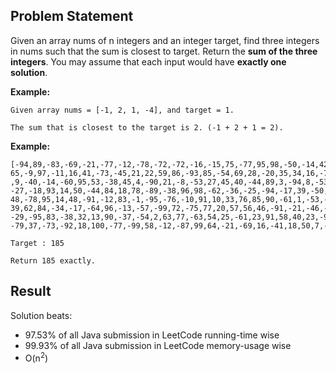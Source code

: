 ## Problem Statement

Given an array nums of n integers and an integer target, find three integers in nums such that the sum is closest to target. 
Return the __sum of the three integers__. You may assume that each input would have __exactly one solution__.

__Example:__
```
Given array nums = [-1, 2, 1, -4], and target = 1.

The sum that is closest to the target is 2. (-1 + 2 + 1 = 2).
```

__Example:__
```
[-94,89,-83,-69,-21,-77,-12,-78,-72,-72,-16,-15,75,-77,95,98,-50,-14,42,76,-79,-33,-86,
65,-9,97,-11,16,41,-73,-45,21,22,59,86,-93,85,-54,69,28,-20,35,34,16,-77,-9,-92,48,-33
,9,-40,-14,-60,95,53,-38,45,4,-90,21,-8,-53,27,45,40,-44,89,3,-94,8,-53,-86,85,-44,44,6,
-27,-18,93,14,50,-44,84,18,78,-89,-38,96,98,-62,-36,-25,-94,-17,39,-50,-57,-93,6,-83,-2,
48,-78,95,14,48,-91,-12,83,-1,-95,-76,-10,91,10,33,76,85,90,-61,1,-53,-15,-41,-28,86,-59,
39,62,84,-34,-17,-64,96,-13,-57,-99,72,-75,77,20,57,56,46,-91,-21,-46,-66,-6,-30,-51,100,
-29,-95,83,-38,32,13,90,-37,-54,2,63,77,-63,54,25,-61,23,91,58,40,23,-9,78,92,-37,-98,29,0,
-79,37,-73,-92,18,100,-77,-99,58,-12,-87,99,64,-21,-69,16,-41,18,50,7,-57,-10,11,67,-48,-36]

Target : 185

Return 185 exactly.
```

## Result
Solution beats:
* 97.53% of all Java submission in LeetCode running-time wise
* 99.93% of all Java submission in LeetCode memory-usage wise
* O(n<sup>2</sup>)
